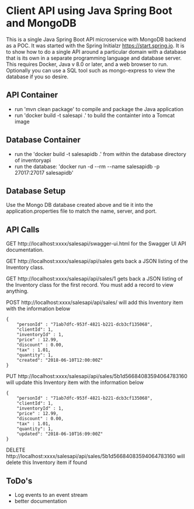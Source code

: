 # Client API using Java Spring Boot and MongoDB
This is a single Java Spring Boot API microservice with MongoDB backend as a POC. It was started with the Spring Initialzr https://start.spring.io.  It is to show how to do a single API around a particular domain with a database that is its own in a separate programming language and database server. This requires Docker, Java v 8.0 or later, and a web browser to run. Optionally you can use a SQL tool such as mongo-express to view the database if you so desire.

## API Container
* run 'mvn clean package' to compile and package the Java application
* run 'docker build -t salesapi .' to build the containter into a Tomcat image

## Database Container
* run the 'docker build -t salesapidb .' from within the database directory of inventoryapi
* run the database: 'docker run -d --rm --name salesapidb -p 27017:27017 salesapidb'

## Database Setup
Use the Mongo DB database created above and tie it into the application.properties file to match the name, server, and port.

## API Calls

GET http://localhost:xxxx/salesapi/swagger-ui.html for the Swagger UI API documentation.

GET http://localhost:xxxx/salesapi/api/sales gets back a JSON listing of the Inventory class.

GET http://localhost:xxxx/salesapi/api/sales/1 gets back a JSON listing of the Inventory class for the first record. You must add a record to view anything.

POST http://localhost:xxxx/salesapi/api/sales/ will add this Inventory item with the information below
```
{
    "personId" : "71ab7dfc-953f-4821-b221-dcb3cf135068",
    "clientId": 1,
    "inventoryId" : 1,
    "price" : 12.99,
    "discount" : 0.00,
    "tax" : 1.01,
    "quantity": 1,
    "created": "2018-06-10T12:00:00Z"
}
```
PUT http://localhost:xxxx/salesapi/api/sales/5b1d56684083594064783160 will update this Inventory item with the information below
```
{
    "personId" : "71ab7dfc-953f-4821-b221-dcb3cf135068",
    "clientId": 1,
    "inventoryId" : 1,
    "price" : 12.99,
    "discount" : 0.00,
    "tax" : 1.01,
    "quantity": 1,
    "updated": "2018-06-10T16:09:00Z"
}
```
DELETE http://localhost:xxxx/salesapi/api/sales/5b1d56684083594064783160 will delete this Inventory item if found

## ToDo's

* Log events to an event stream
* better documentation

